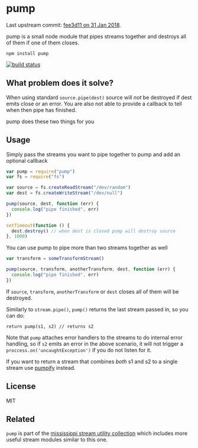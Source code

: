 # pump

Last upstream commit: [fee3d11 on 31 Jan 2018](https://github.com/mafintosh/pump/commit/fee3d11cbf4c9029e1ece7a524de6ea83812b5a6).

pump is a small node module that pipes streams together and destroys all of them if one of them closes.

```
npm install pump
```

[![build status](http://img.shields.io/travis/mafintosh/pump.svg?style=flat)](http://travis-ci.org/mafintosh/pump)

## What problem does it solve?

When using standard `source.pipe(dest)` source will _not_ be destroyed if dest emits close or an error.
You are also not able to provide a callback to tell when then pipe has finished.

pump does these two things for you

## Usage

Simply pass the streams you want to pipe together to pump and add an optional callback

```js
var pump = require("pump")
var fs = require("fs")

var source = fs.createReadStream("/dev/random")
var dest = fs.createWriteStream("/dev/null")

pump(source, dest, function (err) {
  console.log("pipe finished", err)
})

setTimeout(function () {
  dest.destroy() // when dest is closed pump will destroy source
}, 1000)
```

You can use pump to pipe more than two streams together as well

```js
var transform = someTransformStream()

pump(source, transform, anotherTransform, dest, function (err) {
  console.log("pipe finished", err)
})
```

If `source`, `transform`, `anotherTransform` or `dest` closes all of them will be destroyed.

Similarly to `stream.pipe()`, `pump()` returns the last stream passed in, so you can do:

```
return pump(s1, s2) // returns s2
```

Note that `pump` attaches error handlers to the streams to do internal error handling, so if `s2` emits an
error in the above scenario, it will not trigger a `proccess.on('uncaughtException')` if you do not listen for it.

If you want to return a stream that combines _both_ s1 and s2 to a single stream use
[pumpify](https://github.com/mafintosh/pumpify) instead.

## License

MIT

## Related

`pump` is part of the [mississippi stream utility collection](https://github.com/maxogden/mississippi) which includes more useful stream modules similar to this one.
